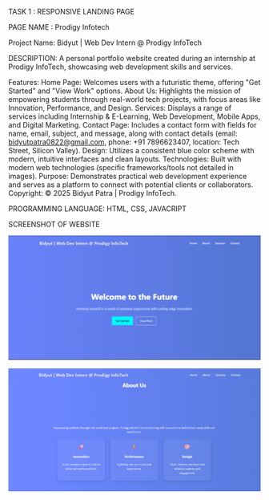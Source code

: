 TASK 1 : RESPONSIVE LANDING PAGE 

PAGE NAME : Prodigy Infotech

Project Name: Bidyut | Web Dev Intern @ Prodigy InfoTech

DESCRIPTION: A personal portfolio website created during an internship at Prodigy InfoTech, showcasing web development skills and services.

Features:
    Home Page: Welcomes users with a futuristic theme, offering "Get Started" and "View Work" options.
    About Us: Highlights the mission of empowering students through real-world tech projects, with focus areas like Innovation, Performance, and Design.
    Services: Displays a range of services including Internship & E-Learning, Web Development, Mobile Apps, and Digital Marketing.
   Contact Page: Includes a contact form with fields for name, email, subject, and message, along with contact details (email: bidyutpatra0822@gmail.com, phone: +91 7896623407, location: Tech Street, Silicon Valley).
  Design: Utilizes a consistent blue color scheme with modern, intuitive interfaces and clean layouts.
  Technologies: Built with modern web technologies (specific frameworks/tools not detailed in images).
  Purpose: Demonstrates practical web development experience and serves as a platform to connect with potential clients or collaborators.
 Copyright: © 2025 Bidyut Patra | Prodigy InfoTech.

PROGRAMMING LANGUAGE: HTML, CSS, JAVACRIPT

SCREENSHOT OF WEBSITE

![image alt](https://github.com/Bidyut398/PRODIGY_WD_01/blob/0112c38d1246c002fdd6a449a5c24309fe4d21ea/Screenshot%202025-07-21%20200747.png)

![image alt](https://github.com/Bidyut398/PRODIGY_WD_01/blob/37f8406c80e448cdf4d96a579dbc33e82534882f/Screenshot%202025-07-21%20200812.png)

